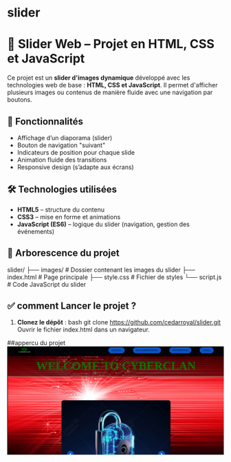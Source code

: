 # slider
# 🎯 Slider Web – Projet en HTML, CSS et JavaScript

Ce projet est un **slider d'images dynamique** développé avec les technologies web de base : **HTML, CSS et JavaScript**. Il permet d'afficher plusieurs images ou contenus de manière fluide avec une navigation par boutons.



## 🚀 Fonctionnalités

- Affichage d’un diaporama (slider)
- Bouton de navigation "suivant"
- Indicateurs de position pour chaque slide
- Animation fluide des transitions
- Responsive design (s’adapte aux écrans)


## 🛠️ Technologies utilisées

- **HTML5** – structure du contenu
- **CSS3** – mise en forme et animations
- **JavaScript (ES6)** – logique du slider (navigation, gestion des événements)



## 📁 Arborescence du projet

slider/
├── images/ # Dossier contenant les images du slider
├── index.html # Page principale
├── style.css # Fichier de styles
└── script.js # Code JavaScript du slider




## ✅  comment Lancer le projet ?

1. **Clonez le dépôt** :
bash
git clone https://github.com/cedarroyal/slider.git
Ouvrir le fichier index.html dans un navigateur.

##appercu du projet
<img src="images/capture.png">
